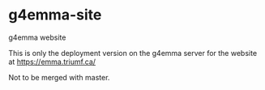 # g4emma-site
g4emma website 

This is only the deployment version on the g4emma server for the website at https://emma.triumf.ca/

Not to be merged with master. 
